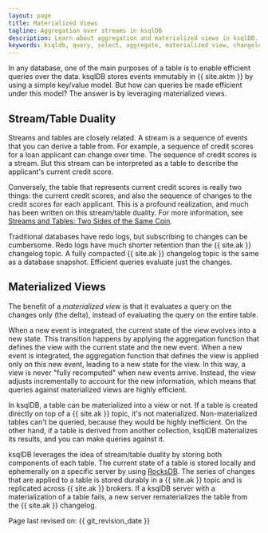```yaml
---
layout: page
title: Materialized Views
tagline: Aggregation over streams in ksqlDB
description: Learn about aggregation and materialized views in ksqlDB.  
keywords: ksqldb, query, select, aggregate, materialized view, changelog, redo log, table
---
```


In any database, one of the main purposes of a table is to enable efficient
queries over the data. ksqlDB stores events immutably in {{ site.aktm }} by
using a simple key/value model. But how can queries be made efficient under
this model? The answer is by leveraging materialized views.

Stream/Table Duality
--------------------

Streams and tables are closely related. A stream is a sequence of events that
you can derive a table from. For example, a sequence of credit scores for a
loan applicant can change over time. The sequence of credit scores is a stream.
But this stream can be interpreted as a table to describe the applicant's
current credit score.

Conversely, the table that represents current credit scores is really two
things: the current credit scores, and also the sequence of changes to the
credit scores for each applicant. This is a profound realization, and much has
been written on this stream/table duality. For more information, see
[Streams and Tables: Two Sides of the Same Coin](https://www.confluent.io/resources/streams-tables-two-sides-same-coin).

Traditional databases have redo logs, but subscribing to changes can be
cumbersome. Redo logs have much shorter retention than the {{ site.ak }}
changelog topic. A fully compacted {{ site.ak }} changelog topic is the same
as a database snapshot. Efficient queries evaluate just the changes.

Materialized Views
------------------

The benefit of a *materialized view* is that it evaluates a query on the
changes only (the delta), instead of evaluating the query on the entire table.

When a new event is integrated, the current state of the view evolves
into a new state. This transition happens by applying the aggregation function
that defines the view with the current state and the new event. When a new
event is integrated, the aggregation function that defines the view is applied
only on this new event, leading to a new state for the view. In this way,
a view is never "fully recomputed" when new events arrive. Instead, the view
adjusts incrementally to account for the new information, which means that
queries against materialized views are highly efficient.

In ksqlDB, a table can be materialized into a view or not. If a table is
created directly on top of a {{ site.ak }} topic, it's not materialized.
Non-materialized tables can't be queried, because they would be highly
inefficient. On the other hand, if a table is derived from another collection,
ksqlDB materializes its results, and you can make queries against it.

ksqlDB leverages the idea of stream/table duality by storing both components
of each table. The current state of a table is stored locally and ephemerally
on a specific server by using [RocksDB](https://rocksdb.org/). The series of
changes that are applied to a table is stored durably in a {{ site.ak }} topic
and is replicated across {{ site.ak }} brokers. If a ksqlDB server with a
materialization of a table fails, a new server rematerializes the table from
the {{ site.ak }} changelog.

Page last revised on: {{ git_revision_date }}
